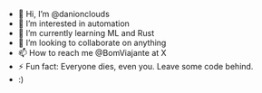 - 👋 Hi, I’m @danionclouds
- 👀 I’m interested in automation
- 🌱 I’m currently learning ML and Rust
- 💞️ I’m looking to collaborate on anything
- 📫 How to reach me @BomViajante at X
- ⚡ Fun fact: Everyone dies, even you. Leave some code behind.
- :)
